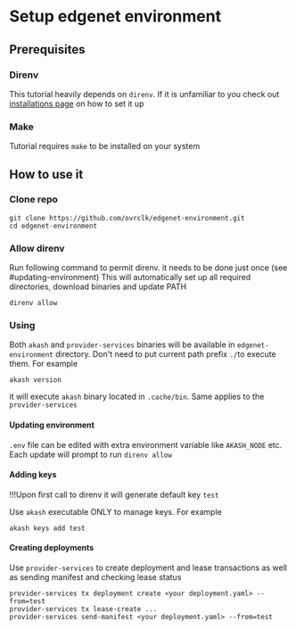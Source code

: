 # Setup edgenet environment

## Prerequisites
### Direnv
This tutorial heavily depends on `direnv`. If it is unfamiliar to you check out [installations page](https://direnv.net/docs/installation.html) on how to set it up

### Make
Tutorial requires `make` to be installed on your system

## How to use it

### Clone repo
```shell
git clone https://github.com/ovrclk/edgenet-environment.git
cd edgenet-environment
```

### Allow direnv
Run following command to permit direnv. it needs to be done just once (see #updating-environment)
This will automatically set up all required directories, download binaries and update PATH

```
direnv allow
```

### Using

Both `akash` and `provider-services` binaries will be available in `edgenet-environment` directory. Don't need to put current path prefix `./`to execute them. For example
```shell
akash version
```

it will execute `akash` binary located in `.cache/bin`. Same applies to the `provider-services`

#### Updating environment

`.env` file can be edited with extra environment variable like `AKASH_NODE` etc.
Each update will prompt to run `direnv allow`

#### Adding keys
!!!Upon first call to direnv it will generate default key `test`

Use `akash` executable ONLY to manage keys. For example
```shell
akash keys add test
```

#### Creating deployments

Use `provider-services` to create deployment and lease transactions as well as sending manifest and checking lease status

```shell
provider-services tx deployment create <your deployment.yaml> --from=test
provider-services tx lease-create ...
provider-services send-manifest <your deployment.yaml> --from=test
```

